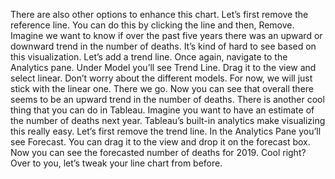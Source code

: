 There are also other options to enhance this chart. Let’s first remove the reference line. You can do this by clicking the line and then, Remove. Imagine we want to know if over the past five years there was an upward or downward trend in the number of deaths. It’s kind of hard to see based on this visualization. Let’s add a trend line. Once again, navigate to the Analytics pane. Under Model you’ll see Trend Line. Drag it to the view and select linear. Don’t worry about the different models. For now, we will just stick with the linear one. There we go. Now you can see that overall there seems to be an upward trend in the number of deaths. There is another cool thing that you can do in Tableau. Imagine you want to have an estimate of the number of deaths next year. Tableau’s built-in analytics make visualizing this really easy. Let’s first remove the trend line. In the Analytics Pane you’ll see Forecast. You can drag it to the view and drop it on the forecast box. Now you can see the forecasted number of deaths for 2019. Cool right? Over to you, let’s tweak your line chart from before.
